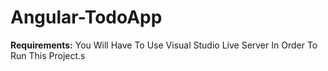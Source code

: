 # Angular-TodoApp
<!-- **An Angular Base Todo Application With Local Storage** -->

**Requirements:**
You Will Have To Use Visual Studio Live Server In Order To Run This Project.s

